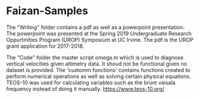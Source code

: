 # Faizan-Samples

The "Writing" folder contains a pdf as well as a powerpoint presentation. The powerpoint was presented at the Spring 2019 Undergraduate Research Oppurtinities Program (UROP) Symposium at UC Irvine. The pdf is the UROP grant application for 2017-2018.

The "Code" folder the master script omega.m which is used to diagnose vertical velocities given altimetry data. It shoud not be functional given no dataset is provided. The 'customm functions' contains functions created to perform numerical operations as well as solving certain physical equations. TEOS-10 was used for calculating variables such as the brunt vaisala frequency instead of doing it manually. 
https://www.teos-10.org/
